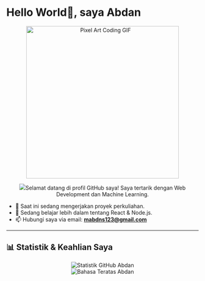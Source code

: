 # Hello World👋, saya Abdan

<p align="center">
  <img src="https://media.tenor.com/7sA2sB2aGIAAAAC/hacker-pc.gif" alt="Pixel Art Coding GIF" width="400">
</p>

<p align="center">
  <img src=

Selamat datang di profil GitHub saya! Saya tertarik dengan Web Development dan Machine Learning.

- 🔭 Saat ini sedang mengerjakan proyek perkuliahan.
- 🌱 Sedang belajar lebih dalam tentang React & Node.js.
- 📫 Hubungi saya via email: **mabdns123@gmail.com**

---

## 📊 Statistik & Keahlian Saya

<p align="center">
  <img src="https://github-readme-stats.vercel.app/api?username=mabdns&show_icons=true&theme=dark&rank_icon=github" alt="Statistik GitHub Abdan" />
  <br>
  <img src="https://github-readme-stats.vercel.app/api/top-langs/?username=mabdns&layout=compact&theme=dark" alt="Bahasa Teratas Abdan" />
</p>

